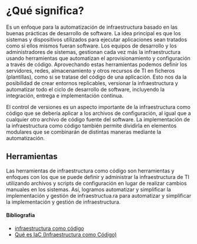 # ¿Qué significa?

Es un enfoque para la automatización de infraestructura basado en las buenas prácticas de desarrollo de software. La idea principal es que los sistemas y dispositivos utilizados para ejecutar aplicaciones sean tratados como si ellos mismos fueran software. Los equipos de desarrollo y los administradores de sistemas, gestionan cada vez más la infraestructura usando herramientas que automatizan el aprovisionamiento y configuración a través de código. Aprovechando estas herramientas podemos definir los servidores, redes, almacenamiento y otros recursos de TI en ficheros (plantillas), como si se tratase del código de una aplicación. Esto nos da la posibilidad de crear entornos replicables, versionar la infraestructura y automatizar todo el ciclo de desarrollo de software, incluyendo la integración, entrega e implementación continua.

El control de versiones es un aspecto importante de la infraestructura como código que se debería aplicar a los archivos de configuración, al igual que a cualquier otro archivo de código fuente del software. La implementación de la infraestructura como código también permite dividirla en elementos modulares que se combinarán de distintas maneras mediante la automatización.

## Herramientas

Las herramientas de infraestructura como código son herramientas y enfoques con los que se puede definir y administrar la infraestructura de TI utilizando archivos y scripts de configuración en lugar de realizar cambios manuales en los sistemas. Así, logramos automatizar y simplificar la implementación y gestión de infraestructua.ra para automatizar y simplificar la implementación y gestión de infraestructura.

#### Bibliografía

- [infraestructura como código](https://openaccess.uoc.edu/bitstream/10609/132647/11/drsromeroTFG0621memoria.pdf)
- [Qué es IaC (Infraestructura como Código)](https://openwebinars.net/blog/infraestructura-como-codigo-que-es-y-herramientas/)
